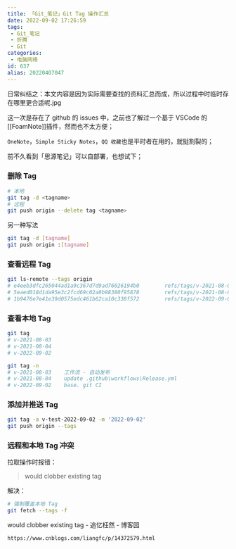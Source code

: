 ```yaml
---
title: 「Git_笔记」Git Tag 操作汇总
date: 2022-09-02 17:26:59
tags:
 - Git_笔记
 - 折腾
 - Git
categories:
 - 电脑网络
id: 637
alias: 20220407047
---
```


日常纠结之：本文内容是因为实际需要查找的资料汇总而成，所以过程中时临时存在哪里更合适呢.jpg

这一次是存在了 github 的 issues 中，之前也了解过一个基于 VSCode 的[[FoamNote]]插件，然而也不太方便；

<!--more-->

`OneNote`，`Simple Sticky Notes`，`QQ 收藏`也是平时者在用的，就挺割裂的；

前不久看到「思源笔记」可以自部署，也想试下；

### 删除 Tag

```bash
# 本地
git tag -d <tagname>
# 远程
git push origin --delete tag <tagname>
```

另一种写法

```bash
git tag -d [tagname]
git push origin :[tagname]
```

### 查看远程 Tag

```bash
git ls-remote --tags origin
# e4eeb3dfc265044ad1a9c367d7d9ad76026194b0        refs/tags/v-2021-08-03
# 5eaed018d1da95e3c2fcd69c02a0b98380f95878        refs/tags/v-2021-08-04
# 1b9476e7e41e39d0575edc461b62ca10c338f572        refs/tags/v-2022-09-02
```

### 查看本地 Tag

```bash
git tag
# v-2021-08-03
# v-2021-08-04
# v-2022-09-02

git tag -n
# v-2021-08-03    工作流 - 自动发布
# v-2021-08-04    update .github\workflows\Release.yml
# v-2022-09-02    base. git CI
```

### 添加并推送 Tag

```bash
git tag -a v-test-2022-09-02 -m '2022-09-02'
git push origin --tags
```

### 远程和本地 Tag 冲突

拉取操作时报错：

> would clobber existing tag

解决：

```bash
# 强制覆盖本地 Tag
git fetch --tags -f
```

would clobber existing tag - 追忆枉然 - 博客园

`https://www.cnblogs.com/liangfc/p/14372579.html`
